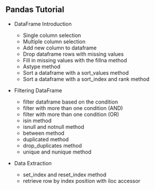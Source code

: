## Pandas Tutorial

* DataFrame Introduction
  * Single column selection
  * Multiple column selection
  * Add new column to dataframe
  * Drop dataframe rows with missing values
  * Fill in missing values with the fillna method
  * Astype method
  * Sort a dataframe with a sort_values method
  * Sort a dataframe with a sort_index and rank method

* Filtering DataFrame
  * filter dataframe based on the condition
  * filter with more than one condition (AND)
  * filter with more than one condition (OR)
  * isin method
  * isnull and notnull method
  * between method
  * duplicated method
  * drop_duplicates method
  * unique and nunique method

* Data Extraction
  * set_index and reset_index method
  * retrieve row by index position with iloc accessor
